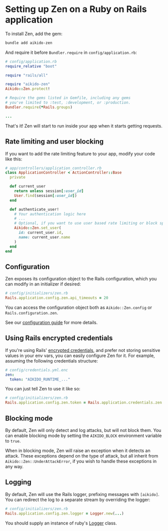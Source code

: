 # Setting up Zen on a Ruby on Rails application

To install Zen, add the gem:

```sh
bundle add aikido-zen
```

And require it before `Bundler.require` in `config/application.rb`:

```ruby
# config/application.rb
require_relative "boot"

require "rails/all"

require "aikido-zen"
Aikido::Zen.protect!

# Require the gems listed in Gemfile, including any gems
# you've limited to :test, :development, or :production.
Bundler.require(*Rails.groups)

...
```

That's it! Zen will start to run inside your app when it starts getting
requests.

## Rate limiting and user blocking

If you want to add the rate limiting feature to your app, modify your code like this:

```ruby
# app/controllers/application_controller.rb
class ApplicationController < ActionController::Base
  private

  def current_user
    return unless session[:user_id]
    User.find(session[:user_id])
  end

  def authenticate_user!
    # Your authentication logic here
    # ...
    # Optional, if you want to use user based rate limiting or block specific users
    Aikido::Zen.set_user(
      id: current_user.id,
      name: current_user.name
    )
  end
end
```

## Configuration

Zen exposes its configuration object to the Rails configuration, which you can
modify in an initializer if desired:

```ruby
# config/initializers/zen.rb
Rails.application.config.zen.api_timeouts = 20
```

You can access the configuration object both as `Aikido::Zen.config` or
`Rails.configuration.zen`.

See our [configuration guide](./config.md) for more details.

## Using Rails encrypted credentials

If you're using Rails' [encrypted credentials][creds], and prefer not storing
sensitive values in your env vars, you can easily configure Zen for it. For
example, assuming the following credentials structure:

```yaml
# config/credentials.yml.enc
zen:
  token: "AIKIDO_RUNTIME_..."
```

You can just tell Zen to use it like so:

```ruby
# config/initializers/zen.rb
Rails.application.config.zen.token = Rails.application.credentials.zen.token
```

[creds]: https://guides.rubyonrails.org/security.html#environmental-security

## Blocking mode

By default, Zen will only detect and log attacks, but will not block them. You
can enable blocking mode by setting the `AIKIDO_BLOCK` environment variable
to `true`.

When in blocking mode, Zen will raise an exception when it detects an attack.
These exceptions depend on the type of attack, but all inherit from
`Aikido::Zen::UnderAttackError`, if you wish to handle these exceptions in any
way.

## Logging

By default, Zen will use the Rails logger, prefixing messages with `[aikido]`.
You can redirect the log to a separate stream by overriding the logger:

```ruby
# config/initializers/zen.rb
Rails.application.config.zen.logger = Logger.new(...)
```

You should supply an instance of ruby's [Logger](https://github.com/ruby/logger)
class.

